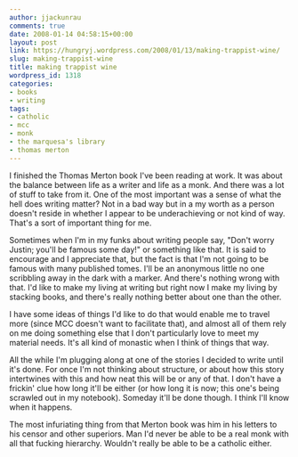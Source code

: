 ```yaml
---
author: jjackunrau
comments: true
date: 2008-01-14 04:58:15+00:00
layout: post
link: https://hungryj.wordpress.com/2008/01/13/making-trappist-wine/
slug: making-trappist-wine
title: making trappist wine
wordpress_id: 1318
categories:
- books
- writing
tags:
- catholic
- mcc
- monk
- the marquesa's library
- thomas merton
---
```


I finished the Thomas Merton book I've been reading at work. It was about the balance between life as a writer and life as a monk. And there was a lot of stuff to take from it. One of the most important was a sense of what the hell does writing matter? Not in a bad way but in a my worth as a person doesn't reside in whether I appear to be underachieving or not kind of way. That's a sort of important thing for me.

Sometimes when I'm in my funks about writing people say, "Don't worry Justin; you'll be famous some day!" or something like that. It is said to encourage and I appreciate that, but the fact is that I'm not going to be famous with many published tomes. I'll be an anonymous little no one scribbling away in the dark with a marker. And there's nothing wrong with that. I'd like to make my living at writing but right now I make my living by stacking books, and there's really nothing better about one than the other.

I have some ideas of things I'd like to do that would enable me to travel more (since MCC doesn't want to facilitate that), and almost all of them rely on me doing something else that I don't particularly love to meet my material needs. It's all kind of monastic when I think of things that way.

All the while I'm plugging along at one of the stories I decided to write until it's done. For once I'm not thinking about structure, or about how this story intertwines with this and how neat this will be or any of that. I don't have a frickin' clue how long it'll be either (or how long it is now; this one's being scrawled out in my notebook). Someday it'll be done though. I think I'll know when it happens.

The most infuriating thing from that Merton book was him in his letters to his censor and other superiors. Man I'd never be able to be a real monk with all that fucking hierarchy. Wouldn't really be able to be a catholic either.
